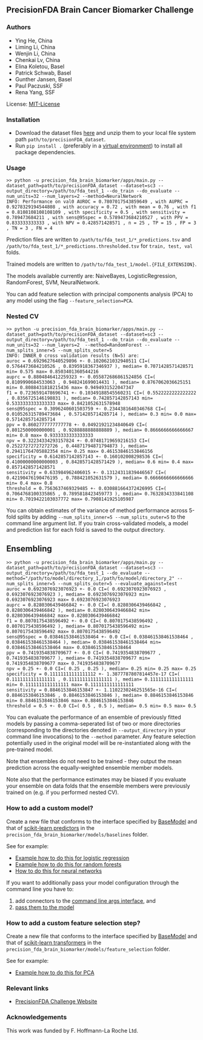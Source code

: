 ## PrecisionFDA Brain Cancer Biomarker Challenge

### Authors

* Ying He, China
* Liming Li, China
* Wenjin Li, China
* Chenkai Lv, China
* Elina Koletou, Basel
* Patrick Schwab, Basel
* Gunther Jansen, Basel
* Paul Paczuski, SSF
* Rena Yang, SSF

License: [MIT-License](LICENSE.txt)

### Installation

* Download the dataset files [here](https://drive.google.com/file/d/1Q8CMxRsYfs2ig5HtPMMmhdkz923GyADZ/view?usp=sharing) and unzip them to your local file system path `path/to/precisionFDA_dataset`.
* Run `pip install .` (preferably in a [virtual environment](https://virtualenv.pypa.io/en/latest/)) to install all package dependencies.

### Usage

    >> python -u precision_fda_brain_biomarker/apps/main.py --dataset_path=path/to/precisionFDA_dataset --dataset=sc3 --output_directory=/path/to/fda_test_1 --do_train --do_evaluate --num_units=32 --num_layers=2 --method=NeuralNetwork
    INFO: Performance on val0 AUROC = 0.7807017543859649 , with AUPRC = 0.9278329194544808 , with accuracy = 0.72 , with mean = 0.76 , with f1 = 0.8108108108108109 , with specificity = 0.5 , with sensitivity = 0.789473684211 , with sens@95spec = 0.5789473684210527 , with PPV = 0.833333333333 , with NPV = 0.428571428571 , n = 25 , TP = 15 , FP = 3 , TN = 3 , FN = 4

Prediction files are written to `/path/to/fda_test_1/*_predictions.tsv` and `/path/to/fda_test_1/*_predictions.thresholded.tsv` for `train, test, val` folds. 

Trained models are written to `/path/to/fda_test_1/model.{FILE_EXTENSION}`.

The models available currently are: NaiveBayes, LogisticRegression, RandomForest, SVM, NeuralNetwork.

You can add feature selection with principal components analysis (PCA) to any model using the flag `--feature_selection=PCA`.

### Nested CV

    >> python -u precision_fda_brain_biomarker/apps/main.py --dataset_path=path/to/precisionFDA_dataset --dataset=sc3 --output_directory=/path/to/fda_test_1 --do_train --do_evaluate --num_units=32 --num_layers=2  --method=RandomForest --num_splits_inner=5 --num_splits_outer=5
    INFO: INNER_0 cross validation results (N=5) are:
    auroc = 0.6929627640529896 +- 0.1020621032940511 CI=( 0.5764473684210526 , 0.8395918367346937 ), median= 0.7071428571428571 min= 0.575 max= 0.8503401360544216
    auprc = 0.8804846412259323 +- 0.055872686861524856 CI=( 0.8109990684533063 , 0.948241699014431 ), median= 0.8767062036625151 min= 0.8088431818215436 max= 0.9494931522047347
    f1 = 0.7236591478696741 +- 0.10349188545560231 CI=( 0.5522222222222222 , 0.8356725146198831 ), median= 0.742857142857143 min= 0.5333333333333333 max= 0.8421052631578948
    sens@95spec = 0.3096240601503759 +- 0.2344381640346768 CI=( 0.010526315789473684 , 0.5714285714285714 ), median= 0.3 min= 0.0 max= 0.5714285714285714
    ppv = 0.8602777777777778 +- 0.04921921234840649 CI=( 0.8012500000000001 , 0.9288888888888889 ), median= 0.8666666666666667 min= 0.8 max= 0.9333333333333333
    npv = 0.32234334293157824 +- 0.07481719659216153 CI=( 0.25227272727272726 , 0.44871794871794873 ), median= 0.29411764705882354 min= 0.25 max= 0.46153846153846156
    specificity = 0.6142857142857143 +- 0.160102008298536 CI=( 0.41000000000000003 , 0.8428571428571429 ), median= 0.6 min= 0.4 max= 0.8571428571428571
    sensitivity = 0.633984962406015 +- 0.13124311839446567 CI=( 0.42190476190476195 , 0.788421052631579 ), median= 0.6666666666666666 min= 0.4 max= 0.8
    threshold = 0.7563637469329485 +- 0.030881664372426995 CI=( 0.7064768100335865 , 0.7895818423459773 ), median= 0.7632834333841108 min= 0.7019422103037772 max= 0.7908141925105987

You can obtain estimates of the variance of method performance across 5-fold splits by adding `--num_splits_inner=5 --num_splits_outer=5` to the command line argument list. If you train cross-validated models, a model and prediction list for each fold is saved to the output directory.

## Ensembling

    >> python -u precision_fda_brain_biomarker/apps/main.py --dataset_path=path/to/precisionFDA_dataset --dataset=sc3 --output_directory=/path/to/fda_test_1 --do_evaluate --method="/path/to/model/directory_1,/path/to/model/directory_2" --num_splits_inner=5 --num_splits_outer=5 --evaluate_against=test
    auroc = 0.6923076923076923 +- 0.0 CI=( 0.6923076923076923 , 0.6923076923076923 ), median= 0.6923076923076923 min= 0.6923076923076923 max= 0.6923076923076923
    auprc = 0.8280306439466842 +- 0.0 CI=( 0.8280306439466842 , 0.8280306439466842 ), median= 0.8280306439466842 min= 0.8280306439466842 max= 0.8280306439466842
    f1 = 0.8070175438596492 +- 0.0 CI=( 0.8070175438596492 , 0.8070175438596492 ), median= 0.8070175438596492 min= 0.8070175438596492 max= 0.8070175438596492
    sens@95spec = 0.038461538461538464 +- 0.0 CI=( 0.038461538461538464 , 0.038461538461538464 ), median= 0.038461538461538464 min= 0.038461538461538464 max= 0.038461538461538464
    ppv = 0.7419354838709677 +- 0.0 CI=( 0.7419354838709677 , 0.7419354838709677 ), median= 0.7419354838709677 min= 0.7419354838709677 max= 0.7419354838709677
    npv = 0.25 +- 0.0 CI=( 0.25 , 0.25 ), median= 0.25 min= 0.25 max= 0.25
    specificity = 0.11111111111111112 +- 1.3877787807814457e-17 CI=( 0.1111111111111111 , 0.1111111111111111 ), median= 0.1111111111111111 min= 0.1111111111111111 max= 0.1111111111111111
    sensitivity = 0.8846153846153847 +- 1.1102230246251565e-16 CI=( 0.8846153846153846 , 0.8846153846153846 ), median= 0.8846153846153846 min= 0.8846153846153846 max= 0.8846153846153846
    threshold = 0.5 +- 0.0 CI=( 0.5 , 0.5 ), median= 0.5 min= 0.5 max= 0.5

You can evaluate the performance of an ensemble of previously fitted models by passing a comma-seperated list of two or more directories (corresponding to the directories denoted in `--output_directory` in your command line invocations) to the `--method` parameter. Any feature selection potentially used in the original model will be re-instantiated along with the pre-trained model.

Note that ensembles do not need to be trained - they output the mean prediction across the equally-weighted ensemble member models.

Note also that the performance estimates may be biased if you evaluate your ensemble on data folds that the ensemble members were previously trained on (e.g. if you performed nested CV).

### How to add a custom model?

Create a new file that conforms to the interface specified by [BaseModel](precision_fda_brain_biomarker/models/baselines/base_model.py) and that of [scikit-learn predictors](https://scikit-learn.org/dev/developers/develop.html) in the `precision_fda_brain_biomarker/models/baselines` folder.

See for example:
* [Example how to do this for logistic regression](precision_fda_brain_biomarker/models/baselines/logistic_regression.py)
* [Example how to do this for random forests](precision_fda_brain_biomarker/models/baselines/random_forest.py)
* [How to do this for neural networks](precision_fda_brain_biomarker/models/baselines/neural_network.py)

If you want to additionally pass your model configuration through the command line you have to:

1. add connectors to the [command line args interface](precision_fda_brain_biomarker/apps/parameters.py), and
2. [pass them to the model](precision_fda_brain_biomarker/apps/main.py)

### How to add a custom feature selection step?

Create a new file that conforms to the interface specified by [BaseModel](precision_fda_brain_biomarker/models/baselines/base_model.py) and that of [scikit-learn transformers](https://scikit-learn.org/dev/developers/develop.html) in the `precision_fda_brain_biomarker/models/feature_selection` folder.

See for example:
* [Example how to do this for PCA](precision_fda_brain_biomarker/models/feature_selection/pca.py)

### Relevant links

* [PrecisionFDA Challenge Website](https://precision.fda.gov/challenges/8)

### Acknowledgements

This work was funded by F. Hoffmann-La Roche Ltd.
